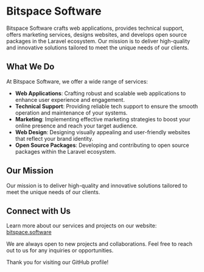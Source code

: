 # Bitspace Software

Bitspace Software crafts web applications, provides technical support, offers marketing services, designs websites, and develops open source packages in the Laravel ecosystem. Our mission is to deliver high-quality and innovative solutions tailored to meet the unique needs of our clients.


## What We Do

At Bitspace Software, we offer a wide range of services:

- **Web Applications**: Crafting robust and scalable web applications to enhance user experience and engagement.
- **Technical Support**: Providing reliable tech support to ensure the smooth operation and maintenance of your systems.
- **Marketing**: Implementing effective marketing strategies to boost your online presence and reach your target audience.
- **Web Design**: Designing visually appealing and user-friendly websites that reflect your brand identity.
- **Open Source Packages**: Developing and contributing to open source packages within the Laravel ecosystem.

## Our Mission

Our mission is to deliver high-quality and innovative solutions tailored to meet the unique needs of our clients.

## Connect with Us

Learn more about our services and projects on our website: [bitspace.software](https://bitspace.software)

We are always open to new projects and collaborations. Feel free to reach out to us for any inquiries or opportunities.

Thank you for visiting our GitHub profile!

